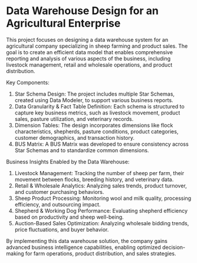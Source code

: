 # Data Warehouse Design for an Agricultural Enterprise

This project focuses on designing a data warehouse system for an agricultural company specializing in sheep farming and product sales. The goal is to create an efficient data model that enables comprehensive reporting and analysis of various aspects of the business, including livestock management, retail and wholesale operations, and product distribution.

Key Components:
1) Star Schema Design: The project includes multiple Star Schemas, created using Data Modeler, to support various business reports.
2) Data Granularity & Fact Table Definition: Each schema is structured to capture key business metrics, such as livestock movement, product sales, pasture utilization, and veterinary records.
3) Dimension Tables: The design incorporates dimensions like flock characteristics, shepherds, pasture conditions, product categories, customer demographics, and transaction history.
4) BUS Matrix: A BUS Matrix was developed to ensure consistency across Star Schemas and to standardize common dimensions.

Business Insights Enabled by the Data Warehouse:
1) Livestock Management: Tracking the number of sheep per farm, their movement between flocks, breeding history, and veterinary data.
2) Retail & Wholesale Analytics: Analyzing sales trends, product turnover, and customer purchasing behaviors.
3) Sheep Product Processing: Monitoring wool and milk quality, processing efficiency, and outsourcing impact.
4) Shepherd & Working Dog Performance: Evaluating shepherd efficiency based on productivity and sheep well-being.
5) Auction-Based Sales Optimization: Analyzing wholesale bidding trends, price fluctuations, and buyer behavior.

By implementing this data warehouse solution, the company gains advanced business intelligence capabilities, enabling optimized decision-making for farm operations, product distribution, and sales strategies.
